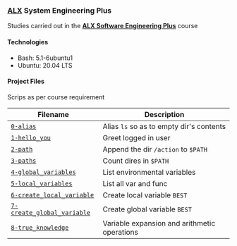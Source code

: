 ### [ALX](https://www.alxafrica.com/) System Engineering Plus

Studies carried out in the **[ALX Software Engineering Plus](https://www.alxafrica.com/software-engineering-plus/)** course

#### Technologies

* Bash:     5.1-6ubuntu1
* Ubuntu:   20.04 LTS

#### Project Files

Scrips as per course requirement

| Filename | Description |
| -------- | ----------- |
| [`0-alias`](0-alias) | Alias `ls` so as to empty dir's contents |
| [`1-hello_you`](1-hello_you) | Greet logged in user |
| [`2-path`](2-path) | Append the dir `/action` to `$PATH` |
| [`3-paths`](3-paths) | Count dires in `$PATH` |
| [`4-global_variables`](4-global_variables) | List environmental variables |
| [`5-local_variables`](5-local_variables) | List all var and func |
| [`6-create_local_variable`](6-create_local_variable) | Create local variable `BEST` |
| [`7-create_global_variable`](6-create_global_variable) | Create global variable `BEST` |
| [`8-true_knowledge`](8-true_knowledge) | Variable expansion and arithmetic operations |

